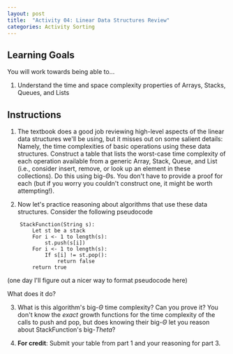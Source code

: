 ```yaml
---
layout: post
title:  "Activity 04: Linear Data Structures Review"
categories: Activity Sorting
---
```


## Learning Goals

You will work towards being able to...

1. Understand the time and space complexity properties of Arrays, Stacks, Queues, and Lists

## Instructions

1. The textbook does a good job reviewing high-level aspects of the linear data structures we'll be using, but it misses out on some salient details: Namely, the time complexities of basic operations using these data structures. Construct a table that lists the worst-case time complexity of each operation available from a generic Array, Stack, Queue, and List (i.e., consider insert, remove, or look up an element in these collections). Do this using big-$\Theta$s. You don't have to provide a proof for each (but if you worry you couldn't construct one, it might be worth attempting!). 

2. Now let's practice reasoning about algorithms that use these data structures. Consider the following pseudocode

```plaintext
    StackFunction(String s):
        Let st be a stack
        For i <- 1 to length(s):
            st.push(s[i])
        For i <- 1 to length(s):
            If s[i] != st.pop():
                return false
        return true
```
(one day I'll figure out a nicer way to format pseudocode here)

What does it do?

3. What is this algorithm's big-$\Theta$ time complexity? Can you prove it? You don't know the *exact* growth functions for the time complexity of the calls to push and pop, but does knowing their big-$\Theta$ let you reason about StackFunction's big-$Theta$?

4. **For credit**: Submit your table from part 1 and your reasoning for part 3.
